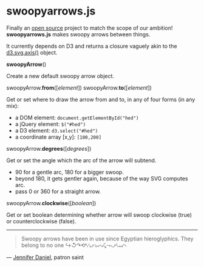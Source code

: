 swoopyarrows.js
===============

Finally an [open source](https://github.com/bizweekgraphics/swoopyarrows/blob/master/LICENSE) project to match the scope of our ambition! **swoopyarrows.js** makes swoopy arrows between things. 

It currently depends on D3 and returns a closure vaguely akin to the [d3.svg.axis()](https://github.com/mbostock/d3/wiki/SVG-Axes#wiki-axis) object.

**swoopyArrow**()

Create a new default swoopy arrow object.

swoopyArrow.**from**([*element*])
swoopyArrow.**to**([*element*])

Get or set where to draw the arrow from and to, in any of four forms (in any mix):
  - a DOM element:            `document.getElementById("hed")`
  - a jQuery element:         `$("#hed")`
  - a D3 element:             `d3.select("#hed")`
  - a coordinate array [x,y]: `[100,200]`

swoopyArrow.**degrees**([*degrees*])

Get or set the angle which the arc of the arrow will subtend.
  - 90 for a gentle arc, 180 for a bigger swoop.
  - beyond 180, it gets gentler again, because of the way SVG computes arc.
  - pass 0 or 360 for a straight arrow.

swoopyArrow.**clockwise**([*boolean*]) 

Get or set boolean determining whether arrow will swoop clockwise (true) or counterclockwise (false).

---

> Swoopy arrows have been in use since Egyptian hieroglyphics. They belong to no one ↪↺↷⟲⤣⤥⤴⤵⤶⤷⤹⤳⤻⤿⤺

— [Jennifer Daniel](https://twitter.com/jenniferdaniel/status/464517373740204032), patron saint
